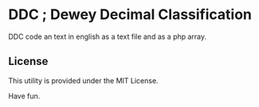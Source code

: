 # DDC ;  Dewey Decimal Classification 

DDC code an text in english as a text file and as a php array.

## License
This utility is provided under the MIT License.

Have fun.
